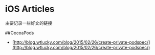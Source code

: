# iOS Articles

主要记录一些好文的链接


##CocoaPods

* [http://blog.wtlucky.com/blog/2015/02/26/create-private-podspec/](http://blog.wtlucky.com/blog/2015/02/26/create-private-podspec/)